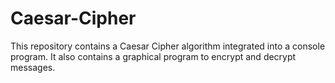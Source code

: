 # Caesar-Cipher
This repository contains a Caesar Cipher algorithm integrated into a console program. It also contains a graphical program to encrypt and decrypt messages.
